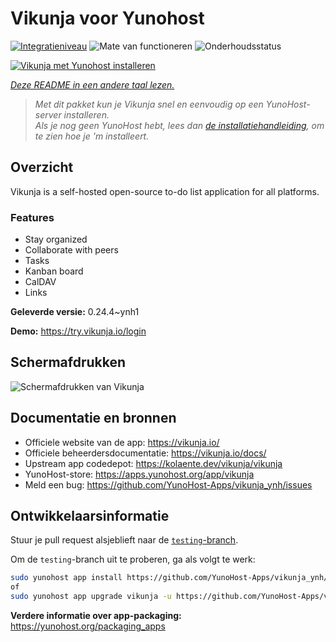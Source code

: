 <!--
NB: Deze README is automatisch gegenereerd door <https://github.com/YunoHost/apps/tree/master/tools/readme_generator>
Hij mag NIET handmatig aangepast worden.
-->

# Vikunja voor Yunohost

[![Integratieniveau](https://apps.yunohost.org/badge/integration/vikunja)](https://ci-apps.yunohost.org/ci/apps/vikunja/)
![Mate van functioneren](https://apps.yunohost.org/badge/state/vikunja)
![Onderhoudsstatus](https://apps.yunohost.org/badge/maintained/vikunja)

[![Vikunja met Yunohost installeren](https://install-app.yunohost.org/install-with-yunohost.svg)](https://install-app.yunohost.org/?app=vikunja)

*[Deze README in een andere taal lezen.](./ALL_README.md)*

> *Met dit pakket kun je Vikunja snel en eenvoudig op een YunoHost-server installeren.*  
> *Als je nog geen YunoHost hebt, lees dan [de installatiehandleiding](https://yunohost.org/install), om te zien hoe je 'm installeert.*

## Overzicht

Vikunja is a self-hosted open-source to-do list application for all platforms.

### Features

- Stay organized 
- Collaborate with peers
- Tasks  
- Kanban board
- CalDAV
- Links  

**Geleverde versie:** 0.24.4~ynh1

**Demo:** <https://try.vikunja.io/login>

## Schermafdrukken

![Schermafdrukken van Vikunja](./doc/screenshots/kanban.png)

## Documentatie en bronnen

- Officiele website van de app: <https://vikunja.io/>
- Officiele beheerdersdocumentatie: <https://vikunja.io/docs/>
- Upstream app codedepot: <https://kolaente.dev/vikunja/vikunja>
- YunoHost-store: <https://apps.yunohost.org/app/vikunja>
- Meld een bug: <https://github.com/YunoHost-Apps/vikunja_ynh/issues>

## Ontwikkelaarsinformatie

Stuur je pull request alsjeblieft naar de [`testing`-branch](https://github.com/YunoHost-Apps/vikunja_ynh/tree/testing).

Om de `testing`-branch uit te proberen, ga als volgt te werk:

```bash
sudo yunohost app install https://github.com/YunoHost-Apps/vikunja_ynh/tree/testing --debug
of
sudo yunohost app upgrade vikunja -u https://github.com/YunoHost-Apps/vikunja_ynh/tree/testing --debug
```

**Verdere informatie over app-packaging:** <https://yunohost.org/packaging_apps>
